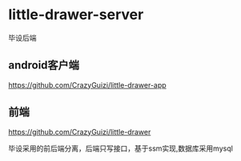 # little-drawer-server
毕设后端

## android客户端
https://github.com/CrazyGuizi/little-drawer-app

## 前端
https://github.com/CrazyGuizi/little-drawer

毕设采用的前后端分离，后端只写接口，基于ssm实现,数据库采用mysql
